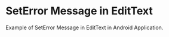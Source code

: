 SetError Message in EditText
=================

Example of SetError Message in EditText in Android Application.